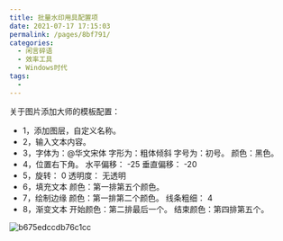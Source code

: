 ```yaml
---
title: 批量水印用具配置项
date: 2021-07-17 17:15:03
permalink: /pages/8bf791/
categories:
  - 闲言碎语
  - 效率工具
  - Windows时代
tags:
  - 
---
```



关于图片添加大师的模板配置：

- 1，添加图层，自定义名称。
- 2，输入文本内容。
- 3，字体为：@华文宋体  字形为：粗体倾斜  字号为：初号。	颜色：黑色。
- 4，位置右下角。	水平偏移： -25 	垂直偏移： 	-20
- 5，旋转： 0   透明度： 无透明
- 6，填充文本   颜色：第一排第五个颜色。
- 7，绘制边缘   颜色：第一排第二个颜色。		线条粗细： 4
- 8，渐变文本	 开始颜色：第二排最后一个。    结束颜色：第四排第五个。

![b675edccdb76c1cc](https://tvax1.sinaimg.cn/large/008k1Yt0ly1gsk2dqxh8pj30sm0o2dvp.jpg)